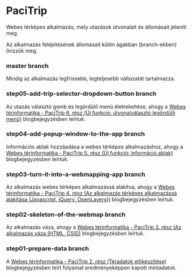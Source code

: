# PaciTrip
Webes térképes alkalmazás, mely utazások útvonalait és állomásait jeleníti meg.

Az alkalmazás felépítésének állomásait külön ágakban (branch-ekben) őrizzük meg.

### master branch
Mindig az alkalmazás legfrissebb, legteljesebb változatát tartalmazza.

### step05-add-trip-selector-dropdown-button branch
Az utazás választó gomb és legördülő menü életrekeltése, ahogy a [Webes térinformatika - PaciTrip 6. rész (Új funkció: útvonalválasztó legördülő menü)](https://adatterkep.com/webes-terinformatika-pacitrip-6-resz-uj-funkcio-utvonalvalaszto-legordulo-menu) blogbejegyzésben leírtuk.

### step04-add-popup-window-to-the-app branch
Információs ablak hozzáadása a webes térképes alkalmazáshoz, ahogy a [Webes térinformatika - PaciTrip 5. rész (Új funkció: információ ablak)](https://adatterkep.com/webes-terinformatika-pacitrip-5-resz-uj-funkcio-informacio-ablak) blogbejegyzésben leírtuk.

### step03-turn-it-into-a-webmapping-app branch
Az alkalmazás webes térképes alkalmazássá alakítva, ahogy a [Webes térinformatika - PaciTrip 4. rész (Az alkalmazás térképes alkalmazássá alakítása (Javascript, jQuery, OpenLayers))](https://adatterkep.com/webes-terinformatika-pacitrip-4-resz-az-alkalmazas-terkepes-alkalmazassa-alakitasa-javascript-jquery-openlayers) blogbejegyzésben leírtuk.

### step02-skeleton-of-the-webmap branch
Az alkalmazás váza, ahogy a [Webes térinformatika - PaciTrip 3. rész (Az alkalmazás váza (HTML, CSS))](https://adatterkep.com/webes-terinformatika-pacitrip-3-resz-az-alkalmazas-vaza-html-css) blogbejegyzésben leírtuk.

### step01-prepare-data branch
A [Webes térinformatika - PaciTrip 2. rész (Téradatok előkészítése)](https://adatterkep.com/webes-terinformatika-pacitrip-2-resz-teradatok-elokeszitese) blogbejegyzésben leírt folyamat eredményeképpen kapott mintadatok.
